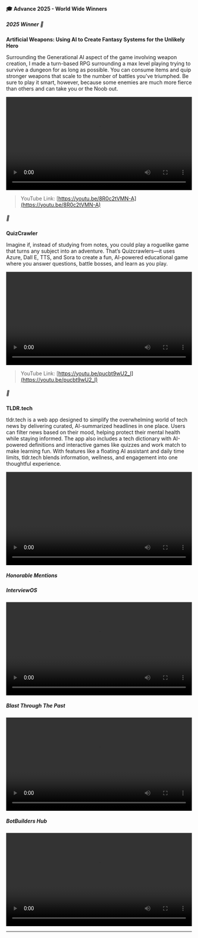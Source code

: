 
#### 🎓 Advance 2025 - World Wide Winners

<!-- tabs:start -->


##### **2025 Winner 🥇**

**Artificial Weapons: Using AI to Create Fantasy Systems for the Unlikely Hero**

Surrounding the Generational AI aspect of the game involving weapon creation, I made a turn-based RPG surrounding a max level playing trying to survive a dungeon for as long as possible. You can consume items and quip stronger weapons that scale to the number of battles you've triumphed. Be sure to play it smart, however, because some enemies are much more fierce than others and can take you or the Noob out.

<video controls style="width:100%; height:auto;">
    <source src="https://nfl24cdn.azureedge.net/nflblob/bsmp25/adv_final_projects/Artificial%20Weapons%20Using%20AI%20to%20Create%20Fantasy%20Systems%20for%20the%20Unlikely%20Hero%20-%20Adon%20Smith%20Griffin.mp4" type="video/mp4">
    Your browser does not support the video tag.
</video>

> YouTube Link: [https://youtu.be/8R0c2tVMN-A](https://youtu.be/8R0c2tVMN-A)


##### **🥈**

**QuizCrawler**

Imagine if, instead of studying from notes, you could play a roguelike game that turns any subject into an adventure. That’s Quizcrawlers—it uses Azure, Dall E, TTS, and Sora to create a fun, AI-powered educational game where you answer questions, battle bosses, and learn as you play.


<video controls style="width:100%; height:auto;">
    <source src="https://nfl24cdn.azureedge.net/nflblob/bsmp25/adv_final_projects/Video%20Project_Roohaan%20Ahmad.mp4" type="video/mp4">
    Your browser does not support the video tag.
</video>

> YouTube Link: [https://youtu.be/pucbt9wU2_I](https://youtu.be/pucbt9wU2_I)


##### **🥉**

**TLDR.tech**

tldr.tech is a web app designed to simplify the overwhelming world of tech news by delivering curated, AI-summarized headlines in one place. Users can filter news based on their mood, helping protect their mental health while staying informed. The app also includes a tech dictionary with AI-powered definitions and interactive games like quizzes and work match to make learning fun. With features like a floating AI assistant and daily time limits, tldr.tech blends information, wellness, and engagement into one thoughtful experience.

<video controls style="width:100%; height:auto;">
    <source src="https://nfl24cdn.azureedge.net/nflblob/bsmp25/adv_final_projects/AliyaLaliwalaCodingVideoFull%20(1)_Aliya%20Laliwala.mp4" type="video/mp4">
    Your browser does not support the video tag.
</video>




##### **Honorable Mentions**

<!-- tabs:start -->

##### **InterviewOS**

<video controls style="width:100%; height:auto;">
    <source src="https://nfl24cdn.azureedge.net/nflblob/bsmp25/adv_final_projects/Paul_Hackathon_Submission_Damilare%20Oladele.mp4" type="video/mp4">
    Your browser does not support the video tag.
</video>

##### **Blast Through The Past**

<video controls style="width:100%; height:auto;">
    <source src="https://nfl24cdn.azureedge.net/nflblob/bsmp25/adv_final_projects/Temi's%20Final%20Coding%20Project_Temidire%20Durojaye%201.mp4" type="video/mp4">
    Your browser does not support the video tag.
</video>

##### **BotBuilders Hub**

<video controls style="width:100%; height:auto;">
    <source src="https://nfl24cdn.azureedge.net/nflblob/bsmp25/adv_final_projects/BAM%20Coding%20and%20AI%20Video%20Project%204_Taylor%20Higgs.mp4" type="video/mp4">
    Your browser does not support the video tag.
</video>


<!-- tabs:end -->


<!-- tabs:end -->


----
